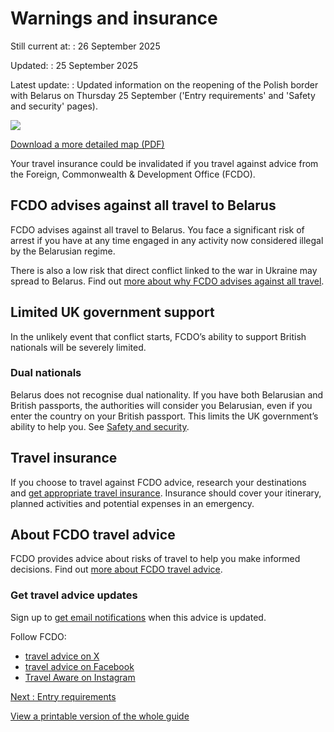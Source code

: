 # Warnings and insurance

Still current at:
:   26 September 2025

Updated:
:   25 September 2025

Latest update:
:   Updated information on the reopening of the Polish border with Belarus on Thursday 25 September ('Entry requirements' and 'Safety and security' pages).

![](https://assets.publishing.service.gov.uk/media/621a51bb8fa8f54916f45f67/FCDO_TA_057_-_Belarus_Travel_Advice_Ed2_WEB.jpg)


[Download a more detailed map (PDF)](https://assets.publishing.service.gov.uk/media/621f6256e90e0710acb25592/FCDO__TA__057_-_Belarus_Travel_Advice_Ed2.pdf)

Your travel insurance could be invalidated if you travel against advice from the Foreign, Commonwealth & Development Office (FCDO).

## FCDO advises against all travel to Belarus

FCDO advises against all travel to Belarus. You face a significant risk of arrest if you have at any time engaged in any activity now considered illegal by the Belarusian regime.

There is also a low risk that direct conflict linked to the war in Ukraine may spread to Belarus. Find out [more about why FCDO advises against all travel](/foreign-travel-advice/belarus/safety-and-security#risk-of-arrest-and-detention).

## Limited UK government support

In the unlikely event that conflict starts, FCDO’s ability to support British nationals will be severely limited.

### Dual nationals

Belarus does not recognise dual nationality. If you have both Belarusian and British passports, the authorities will consider you Belarusian, even if you enter the country on your British passport. This limits the UK government’s ability to help you. See [Safety and security](/foreign-travel-advice/belarus/safety-and-security#dual-nationals).

## Travel insurance

If you choose to travel against FCDO advice, research your destinations and [get appropriate travel insurance](https://www.gov.uk/guidance/foreign-travel-insurance). Insurance should cover your itinerary, planned activities and potential expenses in an emergency.

## About FCDO travel advice

FCDO provides advice about risks of travel to help you make informed decisions. Find out [more about FCDO travel advice](https://www.gov.uk/guidance/about-foreign-commonwealth-development-office-travel-advice).

### Get travel advice updates

Sign up to [get email notifications](https://www.gov.uk/foreign-travel-advice/belarus/email-signup) when this advice is updated.

Follow FCDO:

* [travel advice on X](https://x.com/fcdotravelgovuk)
* [travel advice on Facebook](https://www.facebook.com/FCDOTravel/)
* [Travel Aware on Instagram](https://www.instagram.com/travelaware/)

[Next
:
Entry requirements](/foreign-travel-advice/belarus/entry-requirements)

[View a printable version of the whole guide](/foreign-travel-advice/belarus/print)